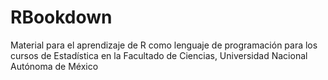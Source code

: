 # RBookdown
 Material para el aprendizaje de R como lenguaje de programación para los cursos de Estadística en la Facultado de Ciencias, Universidad Nacional Autónoma de México
